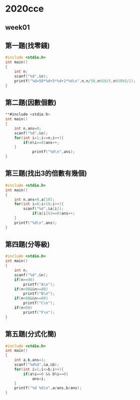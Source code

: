 # 2020cce

## week01

## 第一題(找零錢)
```c
#include <stdio.h>
int main()
{
	int n;
	scanf("%d",&n);
	printf("%d=50*%d+5*%d+1*%d\n",n,n/50,n%50/5,n%50%5/1);
}
```

## 第二題(因數個數)
```c
**#include <stdio.h>
int main()
{
	int n,ans=0;
	scanf("%d",&n);
	for(int i=1;i<=n;i++){
		if(n%i==0)ans++;
	}
			printf("%d\n",ans);
}
```

## 第三題(找出3的倍數有幾個)
```c
#include <stdio.h>
int main()
{
	int n,ans=0,a[10];
	for(int i=0;i<10;i++){
		scanf("%d",&a[i]);
			if(a[i]%3==0)ans++;
	}
	printf("%d\n",ans);
}
```

## 第四題(分等級)
```c
#include <stdio.h>
int main()
{
	int n;
	scanf("%d",&n);
	if(n>=90)
		printf("A\n");
	if(n<90&&n>=80)
		printf("B\n");
	if(n<80&&n>=60)
		printf("C\n");
	if(n<60)
		printf("F\n");
}
```

## 第五題(分式化簡)
```c
#include <stdio.h>
int main()
{
	int a,b,ans=1;
	scanf("%d%d",&a,&b);
	for(int i=1;i<=b;i++){
		if(a%i==0 && b%i==0)
			ans=i;
	}
	printf("%d %d\n",a/ans,b/ans);
}

```
